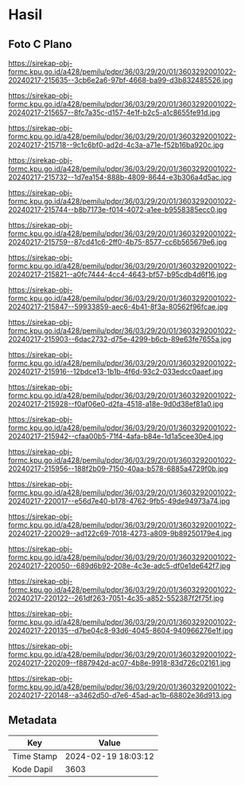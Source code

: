 # Hasil

## Foto C Plano

https://sirekap-obj-formc.kpu.go.id/a428/pemilu/pdpr/36/03/29/20/01/3603292001022-20240217-215635--3cb6e2a6-97bf-4668-ba99-d3b832485526.jpg

https://sirekap-obj-formc.kpu.go.id/a428/pemilu/pdpr/36/03/29/20/01/3603292001022-20240217-215657--8fc7a35c-d157-4e1f-b2c5-a1c8655fe91d.jpg

https://sirekap-obj-formc.kpu.go.id/a428/pemilu/pdpr/36/03/29/20/01/3603292001022-20240217-215718--9c1c6bf0-ad2d-4c3a-a71e-f52b16ba920c.jpg

https://sirekap-obj-formc.kpu.go.id/a428/pemilu/pdpr/36/03/29/20/01/3603292001022-20240217-215732--1d7ea154-888b-4809-8644-e3b306a4d5ac.jpg

https://sirekap-obj-formc.kpu.go.id/a428/pemilu/pdpr/36/03/29/20/01/3603292001022-20240217-215744--b8b7173e-f014-4072-a1ee-b9558385ecc0.jpg

https://sirekap-obj-formc.kpu.go.id/a428/pemilu/pdpr/36/03/29/20/01/3603292001022-20240217-215759--87cd41c6-2ff0-4b75-8577-cc6b565679e6.jpg

https://sirekap-obj-formc.kpu.go.id/a428/pemilu/pdpr/36/03/29/20/01/3603292001022-20240217-215821--a0fc7444-4cc4-4643-bf57-b95cdb4d6f16.jpg

https://sirekap-obj-formc.kpu.go.id/a428/pemilu/pdpr/36/03/29/20/01/3603292001022-20240217-215847--59933859-aec6-4b41-8f3a-80562f96fcae.jpg

https://sirekap-obj-formc.kpu.go.id/a428/pemilu/pdpr/36/03/29/20/01/3603292001022-20240217-215903--6dac2732-d75e-4299-b6cb-89e63fe7655a.jpg

https://sirekap-obj-formc.kpu.go.id/a428/pemilu/pdpr/36/03/29/20/01/3603292001022-20240217-215916--12bdce13-1b1b-4f6d-93c2-033edcc0aaef.jpg

https://sirekap-obj-formc.kpu.go.id/a428/pemilu/pdpr/36/03/29/20/01/3603292001022-20240217-215928--f0af06e0-d2fa-4518-a18e-9d0d38ef81a0.jpg

https://sirekap-obj-formc.kpu.go.id/a428/pemilu/pdpr/36/03/29/20/01/3603292001022-20240217-215942--cfaa00b5-71f4-4afa-b84e-1d1a5cee30e4.jpg

https://sirekap-obj-formc.kpu.go.id/a428/pemilu/pdpr/36/03/29/20/01/3603292001022-20240217-215956--188f2b09-7150-40aa-b578-6885a4729f0b.jpg

https://sirekap-obj-formc.kpu.go.id/a428/pemilu/pdpr/36/03/29/20/01/3603292001022-20240217-220017--e56d7e40-b178-4762-9fb5-49de94973a74.jpg

https://sirekap-obj-formc.kpu.go.id/a428/pemilu/pdpr/36/03/29/20/01/3603292001022-20240217-220029--ad122c69-7018-4273-a809-9b89250179e4.jpg

https://sirekap-obj-formc.kpu.go.id/a428/pemilu/pdpr/36/03/29/20/01/3603292001022-20240217-220050--689d6b92-208e-4c3e-adc5-df0e1de642f7.jpg

https://sirekap-obj-formc.kpu.go.id/a428/pemilu/pdpr/36/03/29/20/01/3603292001022-20240217-220122--261df263-7051-4c35-a852-552387f2f75f.jpg

https://sirekap-obj-formc.kpu.go.id/a428/pemilu/pdpr/36/03/29/20/01/3603292001022-20240217-220135--d7be04c8-93d6-4045-8604-940966276e1f.jpg

https://sirekap-obj-formc.kpu.go.id/a428/pemilu/pdpr/36/03/29/20/01/3603292001022-20240217-220209--f887942d-ac07-4b8e-9918-83d726c02161.jpg

https://sirekap-obj-formc.kpu.go.id/a428/pemilu/pdpr/36/03/29/20/01/3603292001022-20240217-220148--a3462d50-d7e6-45ad-ac1b-68802e36d913.jpg


## Metadata

| Key        | Value               |
| ---------- | ------------------- |
| Time Stamp | 2024-02-19 18:03:12 |
| Kode Dapil | 3603                |




